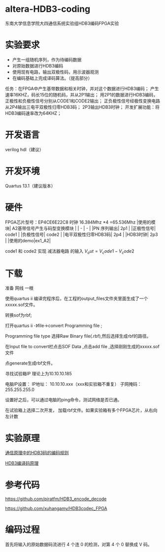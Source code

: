 # altera-HDB3-coding
东南大学信息学院大四通信系统实验组HDB3编码FPGA实验

# 实验要求

- 产生一组随机序列，作为待编码数据
- 对原始数据进行HDB3编码
- 使用现有电路，输出双极性码，用示波器观测
- 在编码基础上完成译码算法。（提高部分）

任务：在FPGA中产生基带数据和相关时钟，并对这个数据进行HDB3编码；
产生速率16KHZ，码长15位的随机码，并从2P1输出；
用2P1的数据进行HDB3编码，正极性和负极性信号分别从CODE1和CODE2输出；
正负极性信号经极性变换电路从2P4输出三电平双极性归零HDB3码；
2P3输出HDB3时钟；
开发扩展功能：将HDB3编码速率改为64KHZ；

# 开发语言
verilog hdl（建议） 

# 开发环境
Quartus 13.1（建议版本）

# 硬件
FPGA芯片型号：EP4CE6E22C8
时钟 16.384Mhz \*4 =65.536Mhz
|使用的模块| A2基带信号产生与码型变换模块 |
| - | - |
|PN 序列输出| 2p1 |
|正极性信号| code1 |
|负极性信号| code2 |
|电平双极性归零HDB3码| 2p4 |
|HDB3时钟| 2p3 |
|使用的demo|ex1_A2|

code1 和 code2 实现 减法器电路 的输入 $` V_out = V_code1 - V_code2 `$
# 下载
准备 网线 一根

使用quartus ii 编译完程序后，在工程的output_files文件夹里面生成了一个xxxxx.sof文件。

转换sof为rbf;

打开quartus ii -》file->convert Programming file ;

Programming file type 选择Raw Binary file(.rbf),然后选择生成rbf的路径。

在Input file to convert栏点击SOF Data ,点击add file ,选择刚刚生成的xxxxx.sof文件

点generate生成rbf文件。

寻找试验箱IP 理论上为10.10.10.185

电脑IP设置：
                    IP地址：   10.10.10.xxx（xxx和实验箱不重复）
                    子网掩码：255.255.255.0

设置好之后，可以通过电脑的ping命令，测试网络是否已通。

在试验箱上选择二次开发， 加载rbf文件。如果实验箱有多个FPGA芯片，从右向左计数

# 实验原理
[通信原理中的HDB3码的编码规则](https://zhuanlan.zhihu.com/p/86177759)

[HDB3编译码原理](https://blog.csdn.net/cfc1243570631/article/details/9078419)
# 参考代码
https://github.com/piratfm/HDB3_encode_decode

https://github.com/xuhangamy/HDB3codec_FPGA

# 编码过程

首先将输入的原始数据码流进行 4 个连 0 的检测，对第 4 个 0 替换成 V 码。
